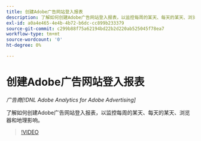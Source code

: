 ```yaml
---
title: 创建Adobe广告网站登入报表
description: 了解如何创建Adobe广告网站登入报表，以监控每周的某天、每天的某天、浏览器和地理影响。
exl-id: a0a4e465-4e4b-4b72-b6dc-cc899b233379
source-git-commit: c299b88f75a62194bd22b2d220ab525045f78ea7
workflow-type: tm+mt
source-wordcount: '0'
ht-degree: 0%

---
```


# 创建Adobe广告网站登入报表

*广告商[!DNL Adobe Analytics for Adobe Advertising]*

了解如何创建Adobe广告网站登入报表，以监控每周的某天、每天的某天、浏览器和地理影响。

>[!VIDEO](https://video.tv.adobe.com/v/33921)
